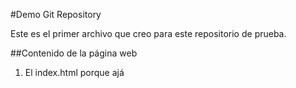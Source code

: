 #Demo Git Repository

Este es el primer archivo que creo para este repositorio de prueba.

##Contenido de la página web

1. El index.html porque ajá
